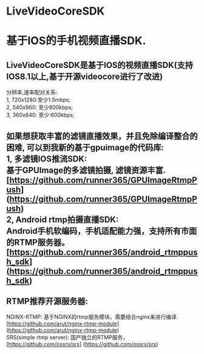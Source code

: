 # LiveVideoCoreSDK 
基于IOS的手机视频直播SDK.
============================
LiveVideoCoreSDK是基于IOS的视频直播SDK(支持IOS8.1以上,基于开源videocore进行了改进)
-----------------------------------------------------------------------------
分辨率,速率配对关系:<br/>
1, 720x1280:至少1.5mbps;<br/>
2, 540x960: 至少800kbps;<br/>
3, 360x640: 至少:600kbps;<br/>
 
如果想获取丰富的滤镜直播效果，并且免除编译整合的困难, 可以到我新的基于gpuimage的代码库:<br/>
1, 多滤镜IOS推流SDK:<br/>
基于GPUImage的多滤镜拍摄, 滤镜资源丰富. [https://github.com/runner365/GPUImageRtmpPush] (https://github.com/runner365/GPUImageRtmpPush)<br/>
2, Android rtmp拍摄直播SDK:<br/>
Android手机软编码，手机适配能力强，支持所有市面的RTMP服务器。
[https://github.com/runner365/android_rtmppush_sdk] (https://github.com/runner365/android_rtmppush_sdk)<br/>
<br/>
RTMP推荐开源服务器:
----------------------
NGINX-RTMP: 基于NGINX的rtmp服务模块，需要结合nginx来进行编译. [https://github.com/arut/nginx-rtmp-module] (https://github.com/arut/nginx-rtmp-module)<br/>
SRS(simple rtmp server): 国产独立的RTMP服务， [https://github.com/ossrs/srs] (https://github.com/ossrs/srs)<br/>

